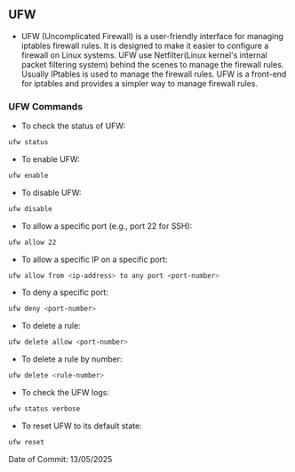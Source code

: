 ## UFW 

- UFW (Uncomplicated Firewall) is a user-friendly interface for managing iptables firewall rules. It is designed to make it easier to configure a firewall on Linux systems. UFW use Netfilter(Linux kernel's internal packet filtering system) behind the scenes to manage the firewall rules. Usually IPtables is used to manage the firewall rules. UFW is a front-end for iptables and provides a simpler way to manage firewall rules.

### UFW Commands

- To check the status of UFW:
```bash
ufw status
```
- To enable UFW:
```bash
ufw enable
```
- To disable UFW:
```bash
ufw disable
```
- To allow a specific port (e.g., port 22 for SSH):
```bash
ufw allow 22
```
- To allow a specific IP on a specific port:
```bash
ufw allow from <ip-address> to any port <port-number>
```
- To deny a specific port:
```bash
ufw deny <port-number>
```
- To delete a rule:
```bash
ufw delete allow <port-number>
```
- To delete a rule by number:
```bash
ufw delete <rule-number>
```
- To check the UFW logs:
```bash
ufw status verbose
```
- To reset UFW to its default state:
```bash
ufw reset
```

Date of Commit: 13/05/2025